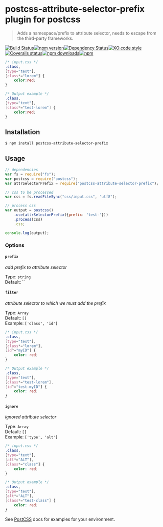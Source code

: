 # postcss-attribute-selector-prefix plugin for postcss
> Adds a namespace/prefix to attribute selector, needs to escape from the third-party frameworks.


[![Build Status](https://img.shields.io/travis/GitScrum/postcss-attribute-selector-prefix.svg?style=flat-square)](https://travis-ci.org/GitScrum/postcss-attribute-selector-prefix)[![npm version](https://img.shields.io/npm/v/postcss-attribute-selector-prefix.svg?style=flat-square)](https://www.npmjs.com/package/postcss-attribute-selector-prefix)[![Dependency Status](https://david-dm.org/gitscrum/postcss-attribute-selector-prefix.svg?style=flat-square)](https://david-dm.org/gitscrum/postcss-attribute-selector-prefix)[![XO code style](https://img.shields.io/badge/code_style-XO-5ed9c7.svg?style=flat-square)](https://github.com/sindresorhus/xo)[![Coveralls status](https://img.shields.io/coveralls/GitScrum/postcss-attribute-selector-prefix.svg?style=flat-square)](https://coveralls.io/r/GitScrum/postcss-attribute-selector-prefix)[![npm downloads](https://img.shields.io/npm/dm/postcss-attribute-selector-prefix.svg?style=flat-square)](https://www.npmjs.com/package/postcss-attribute-selector-prefix)[![npm](https://img.shields.io/npm/dt/postcss-attribute-selector-prefix.svg?style=flat-square)](https://www.npmjs.com/package/postcss-attribute-selector-prefix)

```css
/* input.css */
.class, 
[type="text"], 
[class*="lorem"] { 
    color:red; 
}
```

```css
/* Output example */
.class, 
[type="text"], 
[class*="test-lorem"] { 
    color:red; 
}
```

## Installation

```console
$ npm install postcss-attribute-selector-prefix
```

## Usage

```js
// dependencies
var fs = require("fs");
var postcss = require("postcss");
var attrSelectorPrefix = require("postcss-attribute-selector-prefix");

// css to be processed
var css = fs.readFileSync("css/input.css", "utf8");

// process css
var output = postcss()
    .use(attrSelectorPrefix({prefix: 'test-'}))
    .process(css)
    .css;

console.log(output);
```

### Options

#### `prefix`
*add prefix to attribute selector*

Type: `string`  
Default: ``

#### `filter`
*attribute selector to which we must add the prefix*

Type: `Array`  
Default: `[]`  
Example: `['class', 'id']`

```css
/* input.css */
.class, 
[type="text"], 
[class*="lorem"],
[id^="myID"] { 
    color: red; 
}
```

```css
/* Output example */
.class, 
[type="text"], 
[class*="test-lorem"],
[id^="test-myID"] { 
    color: red; 
}
```

#### `ignore`
*ignored attribute selector*

Type: `Array`  
Default: `[]`  
Example: `['type', 'alt']`

```css
/* input.css */
.class, 
[type="text"], 
[alt*="ALT"],
[class*="class"] { 
    color: red; 
}
```

```css
/* Output example */
.class, 
[type="text"], 
[alt*="ALT"],
[class*="test-class"] { 
    color: red; 
}
```

See [PostCSS](https://github.com/postcss/postcss) docs for examples for your environment.
